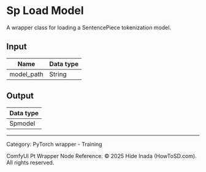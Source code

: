 # Sp Load Model
A wrapper class for loading a SentencePiece tokenization model.

## Input
| Name | Data type |
|---|---|
| model_path | String |

## Output
| Data type |
|---|
| Spmodel |

<HR>
Category: PyTorch wrapper - Training

ComfyUI Pt Wrapper Node Reference. © 2025 Hide Inada (HowToSD.com). All rights reserved.
